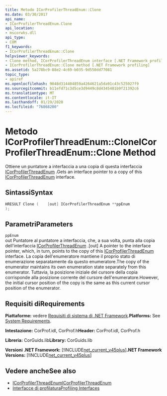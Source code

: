 ```yaml
---
title: Metodo ICorProfilerThreadEnum::Clone
ms.date: 03/30/2017
api_name:
- ICorProfilerThreadEnum.Clone
api_location:
- mscorwks.dll
api_type:
- COM
f1_keywords:
- ICorProfilerThreadEnum::Clone
helpviewer_keywords:
- Clone method, ICorProfilerThreadEnum interface [.NET Framework profiling]
- ICorProfilerThreadEnum::Clone method [.NET Framework profiling]
ms.assetid: 5a278bc9-88e2-4c69-b035-9d550dd77081
topic_type:
- apiref
ms.openlocfilehash: 9048d314404859a4264621a5da91c43c525027f9
ms.sourcegitcommit: b11efd71c3d5ce3d9449c8d4345481b9f21392c6
ms.translationtype: MT
ms.contentlocale: it-IT
ms.lasthandoff: 01/29/2020
ms.locfileid: "76868200"
---
```

# <a name="icorprofilerthreadenumclone-method"></a><span data-ttu-id="181d9-102">Metodo ICorProfilerThreadEnum::Clone</span><span class="sxs-lookup"><span data-stu-id="181d9-102">ICorProfilerThreadEnum::Clone Method</span></span>
<span data-ttu-id="181d9-103">Ottiene un puntatore a interfaccia a una copia di questa interfaccia [ICorProfilerThreadEnum](icorprofilerthreadenum-interface.md) .</span><span class="sxs-lookup"><span data-stu-id="181d9-103">Gets an interface pointer to a copy of this [ICorProfilerThreadEnum](icorprofilerthreadenum-interface.md) interface.</span></span>  
  
## <a name="syntax"></a><span data-ttu-id="181d9-104">Sintassi</span><span class="sxs-lookup"><span data-stu-id="181d9-104">Syntax</span></span>  
  
```cpp  
HRESULT Clone (    [out] ICorProfilerThreadEnum **ppEnum  
);  
```  
  
## <a name="parameters"></a><span data-ttu-id="181d9-105">Parametri</span><span class="sxs-lookup"><span data-stu-id="181d9-105">Parameters</span></span>  
 `ppEnum`  
 <span data-ttu-id="181d9-106">out Puntatore al puntatore a interfaccia, che, a sua volta, punta alla copia dell'interfaccia [ICorProfilerThreadEnum](icorprofilerthreadenum-interface.md) .</span><span class="sxs-lookup"><span data-stu-id="181d9-106">[out] A pointer to the interface pointer, which, in turn, points to the copy of this [ICorProfilerThreadEnum](icorprofilerthreadenum-interface.md) interface.</span></span> <span data-ttu-id="181d9-107">La copia dell'enumeratore mantiene il proprio stato di enumerazione separatamente da questo enumeratore.</span><span class="sxs-lookup"><span data-stu-id="181d9-107">The copy of the enumerator maintains its own enumeration state separately from this enumerator.</span></span> <span data-ttu-id="181d9-108">Tuttavia, la posizione iniziale del cursore della copia corrisponde alla posizione corrente del cursore dell'enumeratore.</span><span class="sxs-lookup"><span data-stu-id="181d9-108">However, the initial cursor position of the copy is the same as this current cursor position of the enumerator.</span></span>  
  
## <a name="requirements"></a><span data-ttu-id="181d9-109">Requisiti di</span><span class="sxs-lookup"><span data-stu-id="181d9-109">Requirements</span></span>  
 <span data-ttu-id="181d9-110">**Piattaforme:** vedere [Requisiti di sistema di .NET Framework](../../../../docs/framework/get-started/system-requirements.md).</span><span class="sxs-lookup"><span data-stu-id="181d9-110">**Platforms:** See [System Requirements](../../../../docs/framework/get-started/system-requirements.md).</span></span>  
  
 <span data-ttu-id="181d9-111">**Intestazione:** CorProf.idl, CorProf.h</span><span class="sxs-lookup"><span data-stu-id="181d9-111">**Header:** CorProf.idl, CorProf.h</span></span>  
  
 <span data-ttu-id="181d9-112">**Libreria:** CorGuids.lib</span><span class="sxs-lookup"><span data-stu-id="181d9-112">**Library:** CorGuids.lib</span></span>  
  
 <span data-ttu-id="181d9-113">**Versioni .NET Framework:** [!INCLUDE[net_current_v45plus](../../../../includes/net-current-v45plus-md.md)]</span><span class="sxs-lookup"><span data-stu-id="181d9-113">**.NET Framework Versions:** [!INCLUDE[net_current_v45plus](../../../../includes/net-current-v45plus-md.md)]</span></span>  
  
## <a name="see-also"></a><span data-ttu-id="181d9-114">Vedere anche</span><span class="sxs-lookup"><span data-stu-id="181d9-114">See also</span></span>

- [<span data-ttu-id="181d9-115">ICorProfilerThreadEnum</span><span class="sxs-lookup"><span data-stu-id="181d9-115">ICorProfilerThreadEnum</span></span>](icorprofilerthreadenum-interface.md)
- [<span data-ttu-id="181d9-116">Interfacce di profilatura</span><span class="sxs-lookup"><span data-stu-id="181d9-116">Profiling Interfaces</span></span>](profiling-interfaces.md)
